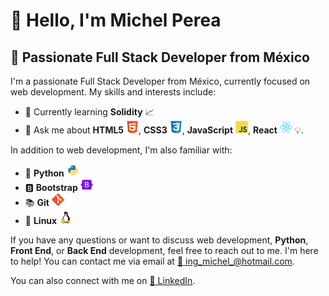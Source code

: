 # 👋 Hello, I'm Michel Perea
## 🚀 Passionate Full Stack Developer from México

I'm a passionate Full Stack Developer from México, currently focused on web development. My skills and interests include:

- 🌱 Currently learning **Solidity** 📈
- 💬 Ask me about **HTML5** <img src="https://raw.githubusercontent.com/devicons/devicon/master/icons/html5/html5-original.svg" width="20" height="20" />, **CSS3** <img src="https://raw.githubusercontent.com/devicons/devicon/master/icons/css3/css3-original.svg" width="20" height="20" />, **JavaScript** <img src="https://raw.githubusercontent.com/devicons/devicon/master/icons/javascript/javascript-original.svg" width="20" height="20" />, **React** <img src="https://raw.githubusercontent.com/devicons/devicon/master/icons/react/react-original.svg" width="20" height="20" /> 💡.

In addition to web development, I'm also familiar with:

- 🐍 **Python** <img src="https://raw.githubusercontent.com/devicons/devicon/master/icons/python/python-original.svg" width="20" height="20" />
- 🅱️ **Bootstrap** <img src="https://raw.githubusercontent.com/devicons/devicon/master/icons/bootstrap/bootstrap-original.svg" width="20" height="20" />
- 📚 **Git** <img src="https://raw.githubusercontent.com/devicons/devicon/master/icons/git/git-original.svg" width="20" height="20" />
- 🐧 **Linux** <img src="https://raw.githubusercontent.com/devicons/devicon/master/icons/linux/linux-original.svg" width="20" height="20" />

If you have any questions or want to discuss web development, **Python**, **Front End**, or **Back End** development, feel free to reach out to me. I'm here to help! You can contact me via email at [📧 ing_michel_@hotmail.com](mailto:ing_michel_@hotmail.com).

You can also connect with me on [🔗 LinkedIn](https://www.linkedin.com/in/michel-perea).
